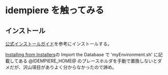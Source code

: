 # idempiere を触ってみる
## インストール
[公式インストールガイド](https://wiki.idempiere.org/en/Installing_iDempiere)を参考にインストールする。

[Installing from Installers](https://wiki.idempiere.org/en/Installing_from_Installers)の Import the Database で 'myEnvironment.sh' に記載してある @IDEMPIERE_HOME@ のプレースホルダを手動で置換しないとダメだが、沢山項目がありよく分からなかったので諦め。


